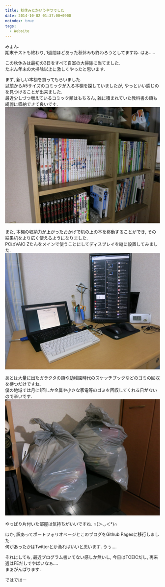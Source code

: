 ```yaml
---
title: 秋休みとかいうやつでした
date: 2014-10-02 01:37:00+0900
noindex: true
tags:
  - Website
---
```


みょん.  
期末テストも終わり, 1週間ほどあった秋休みも終わろうとしてますね. はぁ.....

この秋休みは最初の3日をすべて自室の大掃除に当てました.  
たぶん年末の大掃除以上に激しくやったと思います.

まず, 新しい本棚を買ってもらいました.  
[以前](/blog/2014/02/04/entry/)からA5サイズのコミックが入る本棚を探していましたが, やっといい感じのを見つけることが出来ました.  
最近少しづつ増えているコミック類はもちろん, 雑に積まれていた教科書の類も綺麗に収納できて良いです.  
![book](./IMG_2541.JPG)

また, 本棚の収納力が上がったおかげで机の上の本を移動することができ, その結果机をより広く使えるようになりました.  
PCはVAIO Zたんをメインで使うことにしてディスプレイを縦に設置してみました.  
![desk](./IMG_2540.JPG)

あとは大量に出たガラクタの類や幼稚園時代のスケッチブックなどのゴミの回収を待つだけですね.  
僕の地域では月に1回しか金属や小さな家電等のゴミを回収してくれる日がないので辛いです.  
![gomi](./IMG_2543.JPG)

やっぱり片付いた部屋は気持ちがいいですね. ∩(＞◡＜\*)∩

ほか, 訳あってポートフォリオページとこのブログをGithub Pagesに移行しました.  
何があったかはTwitterとか漁ればいいと思います. うぅ....

それにしても, 最近プログラム書いてない感しか無いし, 今日はTOEICだし, 再来週はFEだしでやばいなぁ....  
まぁがんばります.

ではではー
